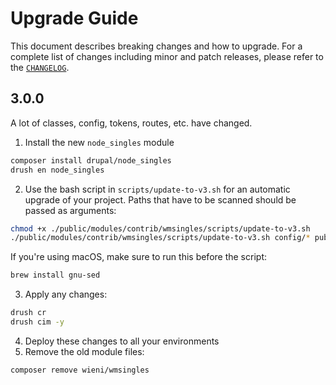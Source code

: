 # Upgrade Guide

This document describes breaking changes and how to upgrade. For a
complete list of changes including minor and patch releases, please
refer to the [`CHANGELOG`](CHANGELOG.md).

## 3.0.0
A lot of classes, config, tokens, routes, etc. have changed.

1. Install the new `node_singles` module

```bash
composer install drupal/node_singles
drush en node_singles
```

2. Use the bash script in `scripts/update-to-v3.sh` for an
   automatic upgrade of your project. Paths that have to be scanned should be passed as arguments:

```bash
chmod +x ./public/modules/contrib/wmsingles/scripts/update-to-v3.sh
./public/modules/contrib/wmsingles/scripts/update-to-v3.sh config/* public/modules/custom/* public/themes/custom/* public/sites/*
```

If you're using macOS, make sure to run this before the script:
```bash
brew install gnu-sed
```

3. Apply any changes:

```bash
drush cr
drush cim -y
```

4. Deploy these changes to all your environments
5. Remove the old module files:

```bash
composer remove wieni/wmsingles
```
